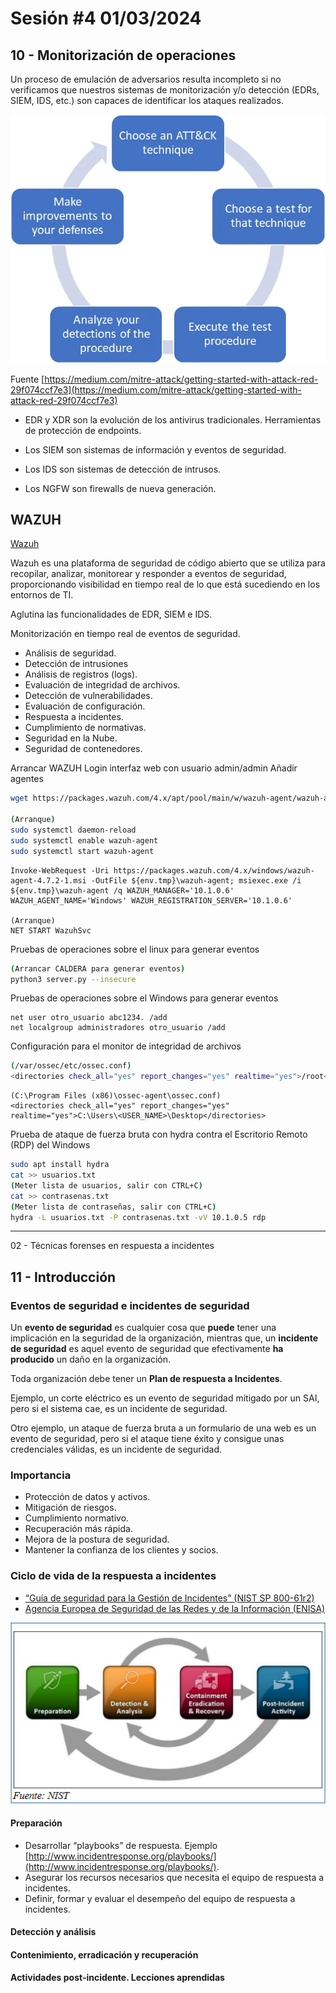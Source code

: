 # Sesión #4 01/03/2024

## 10 - Monitorización de operaciones

Un proceso de emulación de adversarios resulta incompleto si no verificamos que nuestros sistemas de monitorización y/o detección (EDRs, SIEM, IDS, etc.) son capaces de identificar los ataques realizados.

![Atomic Testing cycle with ATT&CK](assets/Atomic-testing-cycle-with-attack.png)

Fuente [https://medium.com/mitre-attack/getting-started-with-attack-red-29f074ccf7e3](https://medium.com/mitre-attack/getting-started-with-attack-red-29f074ccf7e3)

- EDR y XDR son la evolución de los antivirus tradicionales. Herramientas de protección de endpoints.

- Los SIEM son sistemas de información y eventos de seguridad.

- Los IDS son sistemas de detección de intrusos.

- Los NGFW son firewalls de nueva generación.

## WAZUH

[Wazuh](https://wazuh.com/)

Wazuh es una plataforma de seguridad de código abierto que se utiliza para recopilar, analizar, monitorear y responder a eventos de seguridad, proporcionando visibilidad en tiempo real de lo que está sucediendo en los entornos de TI.

Aglutina las funcionalidades de EDR, SIEM e IDS.

Monitorización en tiempo real de eventos de seguridad.

- Análisis de seguridad.
- Detección de intrusiones
- Análisis de registros (logs).
- Evaluación de integridad de archivos.
- Detección de vulnerabilidades.
- Evaluación de configuración.
- Respuesta a incidentes.
- Cumplimiento de normativas.
- Seguridad en la Nube.
- Seguridad de contenedores.

Arrancar WAZUH
Login interfaz web con usuario admin/admin
Añadir agentes

``` bash
wget https://packages.wazuh.com/4.x/apt/pool/main/w/wazuh-agent/wazuh-agent_4.7.2-1_amd64.deb && sudo WAZUH_MANAGER='10.1.0.6' WAZUH_AGENT_NAME='Ubuntu' dpkg -i ./wazuh-agent_4.7.2-1_amd64.deb

(Arranque)
sudo systemctl daemon-reload
sudo systemctl enable wazuh-agent
sudo systemctl start wazuh-agent
```

``` psh
Invoke-WebRequest -Uri https://packages.wazuh.com/4.x/windows/wazuh-agent-4.7.2-1.msi -OutFile ${env.tmp}\wazuh-agent; msiexec.exe /i ${env.tmp}\wazuh-agent /q WAZUH_MANAGER='10.1.0.6' WAZUH_AGENT_NAME='Windows' WAZUH_REGISTRATION_SERVER='10.1.0.6'

(Arranque)
NET START WazuhSvc
```

Pruebas de operaciones sobre el linux para generar eventos

``` bash
(Arrancar CALDERA para generar eventos)
python3 server.py --insecure
```

Pruebas de operaciones sobre el Windows para generar eventos

``` psh
net user otro_usuario abc1234. /add
net localgroup administradores otro_usuario /add
```

Configuración para el monitor de integridad de archivos

``` bash
(/var/ossec/etc/ossec.conf)
<directories check_all="yes" report_changes="yes" realtime="yes">/root</directories>
```

``` psh
(C:\Program Files (x86)\ossec-agent\ossec.conf)
<directories check_all="yes" report_changes="yes" realtime="yes">C:\Users\<USER_NAME>\Desktop</directories>
```

Prueba de ataque de fuerza bruta con hydra contra el Escritorio Remoto (RDP) del Windows

``` bash
sudo apt install hydra
cat >> usuarios.txt
(Meter lista de usuarios, salir con CTRL+C)
cat >> contrasenas.txt
(Meter lista de contraseñas, salir con CTRL+C)
hydra -L usuarios.txt -P contrasenas.txt -vV 10.1.0.5 rdp
```

---

02 - Técnicas forenses en respuesta a incidentes

## 11 - Introducción

### Eventos de seguridad e incidentes de seguridad

Un **evento de seguridad** es cualquier cosa que **puede** tener una implicación en la seguridad de la organización, mientras que, un **incidente de seguridad** es aquel evento de seguridad que efectivamente **ha producido** un daño en la organización.

Toda organización debe tener un **Plan de respuesta a Incidentes**.

Ejemplo, un corte eléctrico es un evento de seguridad mitigado por un SAI, pero si el sistema cae, es un incidente de seguridad.

Otro ejemplo, un ataque de fuerza bruta a un formulario de una web es un evento de seguridad, pero si el ataque tiene éxito y consigue unas credenciales válidas, es un incidente de seguridad.

### Importancia

- Protección de datos y activos.
- Mitigación de riesgos.
- Cumplimiento normativo.
- Recuperación más rápida.
- Mejora de la postura de seguridad.
- Mantener la confianza de los clientes y socios.

### Ciclo de vida de la respuesta a incidentes

- [“Guía de seguridad para la Gestión de Incidentes” (NIST SP 800-61r2)](https://nvlpubs.nist.gov/nistpubs/specialpublications/nist.sp.800-61r2.pdf)
- [Agencia Europea de Seguridad de las Redes y de la Información (ENISA)](https://www.enisa.europa.eu/publications/good-practice-guide-for-incident-management)

![Ciclo de vida de la respuesta a incidentes del NIST](assets/Ciclo-vida-respuesta-incidentes-nist.png)

#### Preparación

- Desarrollar “playbooks” de respuesta. Ejemplo [http://www.incidentresponse.org/playbooks/](http://www.incidentresponse.org/playbooks/).
- Asegurar los recursos necesarios que necesita el equipo de respuesta a incidentes.
- Definir, formar y evaluar el desempeño del equipo de respuesta a incidentes.

#### Detección y análisis

#### Contenimiento, erradicación y recuperación

#### Actividades post-incidente. Lecciones aprendidas
